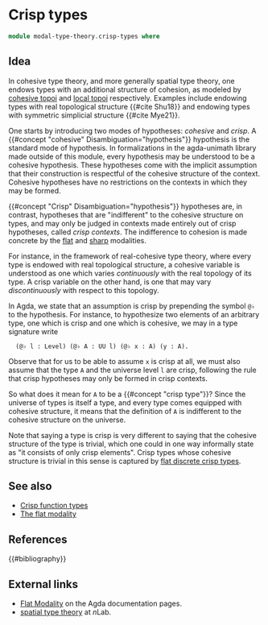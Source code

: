 # Crisp types

```agda
module modal-type-theory.crisp-types where
```

## Idea

In cohesive type theory, and more generally spatial type theory, one endows
types with an additional structure of cohesion, as modeled by
[cohesive topoi](https://ncatlab.org/nlab/show/cohesive+topos) and
[local topoi](https://ncatlab.org/nlab/show/local+geometric+morphism#LocalTopos)
respectively. Examples include endowing types with real topological structure
{{#cite Shu18}} and endowing types with symmetric simplicial structure
{{#cite Mye21}}.

One starts by introducing two modes of hypotheses: _cohesive_ and _crisp_. A
{{#concept "cohesive" Disambiguation="hypothesis"}} hypothesis is the standard
mode of hypothesis. In formalizations in the agda-unimath library made outside
of this module, every hypothesis may be understood to be a cohesive hypothesis.
These hypotheses come with the implicit assumption that their construction is
respectful of the cohesive structure of the context. Cohesive hypotheses have no
restrictions on the contexts in which they may be formed.

{{#concept "Crisp" Disambiguation="hypothesis"}} hypotheses are, in contrast,
hypotheses that are "indifferent" to the cohesive structure on types, and may
only be judged in contexts made entirely out of crisp hypotheses, called _crisp
contexts_. The indifference to cohesion is made concrete by the
[flat](modal-type-theories.flat-modality.md) and
[sharp](modal-type-theories.sharp-modality.md) modalities.

For instance, in the framework of real-cohesive type theory, where every type is
endowed with real topological structure, a cohesive variable is understood as
one which varies _continuously_ with the real topology of its type. A crisp
variable on the other hand, is one that may vary _discontinuously_ with respect
to this topology.

In Agda, we state that an assumption is crisp by prepending the symbol `@♭` to
the hypothesis. For instance, to hypothesize two elements of an arbitrary type,
one which is crisp and one which is cohesive, we may in a type signature write

```text
  (@♭ l : Level) (@♭ A : UU l) (@♭ x : A) (y : A).
```

Observe that for us to be able to assume `x` is crisp at all, we must also
assume that the type `A` and the universe level `l` are crisp, following the
rule that crisp hypotheses may only be formed in crisp contexts.

So what does it mean for `A` to be a {{#concept "crisp type"}}? Since the
universe of types is itself a type, and every type comes equipped with cohesive
structure, it means that the definition of `A` is indifferent to the cohesive
structure on the universe.

Note that saying a type is crisp is very different to saying that the cohesive
structure of the type is trivial, which one could in one way informally state as
"it consists of only crisp elements". Crisp types whose cohesive structure is
trivial in this sense is captured by
[flat discrete crisp types](modal-type-theory.flat-discrete-crisp-types.md).

## See also

- [Crisp function types](modal-type-theory.crisp-function-types.md)
- [The flat modality](modal-type-theory.flat-modality.md)

## References

{{#bibliography}}

## External links

- [Flat Modality](https://agda.readthedocs.io/en/latest/language/flat.html) on
  the Agda documentation pages.
- [spatial type theory](https://ncatlab.org/nlab/show/spatial+type+theory) at
  $n$Lab.
